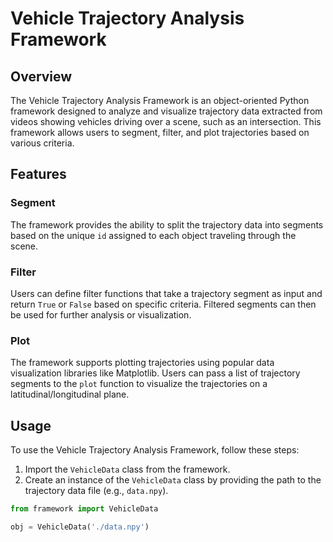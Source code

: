 # Vehicle Trajectory Analysis Framework

## Overview

The Vehicle Trajectory Analysis Framework is an object-oriented Python framework designed to analyze and visualize trajectory data extracted from videos showing vehicles driving over a scene, such as an intersection. This framework allows users to segment, filter, and plot trajectories based on various criteria.

## Features

### Segment

The framework provides the ability to split the trajectory data into segments based on the unique `id` assigned to each object traveling through the scene.

### Filter

Users can define filter functions that take a trajectory segment as input and return `True` or `False` based on specific criteria. Filtered segments can then be used for further analysis or visualization.

### Plot

The framework supports plotting trajectories using popular data visualization libraries like Matplotlib. Users can pass a list of trajectory segments to the `plot` function to visualize the trajectories on a latitudinal/longitudinal plane.

## Usage

To use the Vehicle Trajectory Analysis Framework, follow these steps:

1. Import the `VehicleData` class from the framework.
2. Create an instance of the `VehicleData` class by providing the path to the trajectory data file (e.g., `data.npy`).

```python
from framework import VehicleData

obj = VehicleData('./data.npy')

